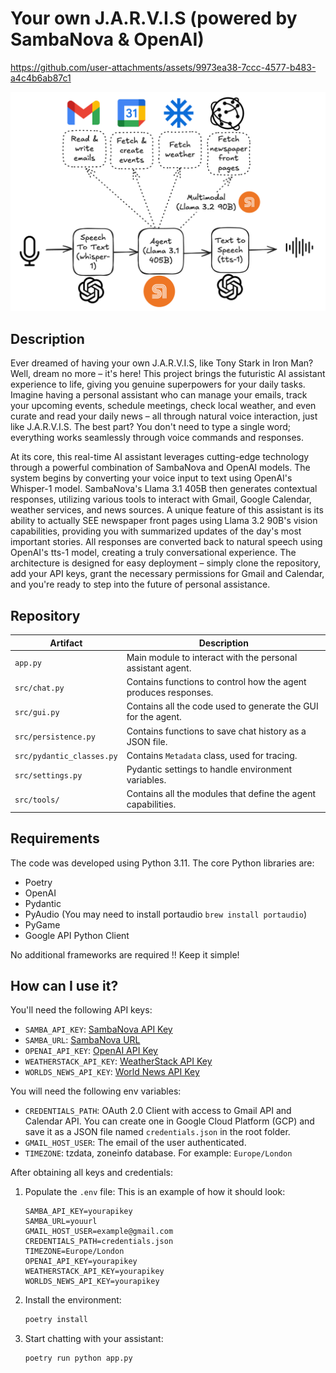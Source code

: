# Your own J.A.R.V.I.S (powered by SambaNova & OpenAI)

https://github.com/user-attachments/assets/9973ea38-7ccc-4577-b483-a4c4b6ab87c1

![img](assets/arq.png)

## Description
Ever dreamed of having your own J.A.R.V.I.S, like Tony Stark in Iron Man? Well, dream no more – it's here! This project brings the futuristic AI assistant experience to life, giving you genuine superpowers for your daily tasks. Imagine having a personal assistant who can manage your emails, track your upcoming events, schedule meetings, check local weather, and even curate and read your daily news – all through natural voice interaction, just like J.A.R.V.I.S. The best part? You don't need to type a single word; everything works seamlessly through voice commands and responses.

At its core, this real-time AI assistant leverages cutting-edge technology through a powerful combination of SambaNova and OpenAI models. The system begins by converting your voice input to text using OpenAI's Whisper-1 model. SambaNova's Llama 3.1 405B then generates contextual responses, utilizing various tools to interact with Gmail, Google Calendar, weather services, and news sources. A unique feature of this assistant is its ability to actually SEE newspaper front pages using Llama 3.2 90B's vision capabilities, providing you with summarized updates of the day's most important stories. All responses are converted back to natural speech using OpenAI's tts-1 model, creating a truly conversational experience. The architecture is designed for easy deployment – simply clone the repository, add your API keys, grant the necessary permissions for Gmail and Calendar, and you're ready to step into the future of personal assistance.

## Repository

| Artifact | Description |
|----------|-------------|
| `app.py` | Main module to interact with the personal assistant agent. |
| `src/chat.py` | Contains functions to control how the agent produces responses. |
| `src/gui.py` | Contains all the code used to generate the GUI for the agent. |
| `src/persistence.py` | Contains functions to save chat history as a JSON file. |
| `src/pydantic_classes.py` | Contains `Metadata` class, used for tracing. |
| `src/settings.py` | Pydantic settings to handle environment variables. |
| `src/tools/` | Contains all the modules that define the agent capabilities. |

## Requirements
The code was developed using Python 3.11. The core Python libraries are:
- Poetry
- OpenAI
- Pydantic
- PyAudio (You may need to install portaudio `brew install portaudio`)
- PyGame
- Google API Python Client

No additional frameworks are required !! Keep it simple!

## How can I use it?
You'll need the following API keys:
- `SAMBA_API_KEY`: [SambaNova API Key](https://sambanova.ai/blog/speed-record-on-llama-3.1-405b)
- `SAMBA_URL`: [SambaNova URL](https://sambanova.ai/blog/speed-record-on-llama-3.1-405b)
- `OPENAI_API_KEY`: [OpenAI API Key](https://openai.com/index/openai-api/)
- `WEATHERSTACK_API_KEY`: [WeatherStack API Key](https://weatherstack.com/)
- `WORLDS_NEWS_API_KEY`: [World News API Key](https://worldnewsapi.com/)

You will need the following env variables:
- `CREDENTIALS_PATH`: OAuth 2.0 Client with access to Gmail API and Calendar API. You can create one in Google Cloud Platform (GCP) and save it as a JSON file named `credentials.json` in the root folder.
- `GMAIL_HOST_USER`: The email of the user authenticated.
- `TIMEZONE`: tzdata, zoneinfo database. For example: `Europe/London`

After obtaining all keys and credentials:

1. Populate the `.env` file:
   This is an example of how it should look:
   ```
   SAMBA_API_KEY=yourapikey
   SAMBA_URL=youurl
   GMAIL_HOST_USER=example@gmail.com
   CREDENTIALS_PATH=credentials.json
   TIMEZONE=Europe/London
   OPENAI_API_KEY=yourapikey
   WEATHERSTACK_API_KEY=yourapikey
   WORLDS_NEWS_API_KEY=yourapikey
   ```

1. Install the environment:
   ```bash
   poetry install
   ```

2. Start chatting with your assistant:
    ```bash
    poetry run python app.py
    ```

